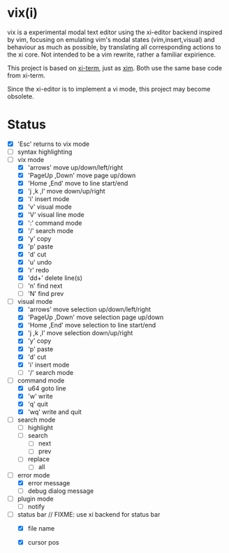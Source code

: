 # vix(i)
vix is a experimental modal text editor using the xi-editor backend inspired by
vim, focusing on emulating vim's modal states (vim,insert,visual) and behaviour
as much as possible, by translating all corresponding actions to the xi core.
Not intended to be a vim rewrite, rather a familiar expirience.

This project is based on [xi-term](https://github.com/xi-frontend/xi-term), just as [xim](https://github.com/xi-frontend/vim).
Both use the same base code from xi-term.

Since the xi-editor is to implement a vi mode, this project may become obsolete.

# Status
* [x] 'Esc' returns to vix mode
* [ ] syntax highlighting
* [ ] vix mode
    * [x] 'arrows' move up/down/left/right
    * [x] 'PageUp ,Down' move page up/down
    * [x] 'Home ,End' move to line start/end
    * [x] 'j ,k ,l' move down/up/right
    * [x] 'i' insert mode
    * [x] 'v' visual mode
    * [x] 'V' visual line mode
    * [x] ':' command mode
    * [x] '/' search mode
    * [x] 'y' copy
    * [x] 'p' paste
    * [x] 'd' cut
    * [x] 'u' undo
    * [x] 'r' redo
    * [x] 'dd+' delete line(s)
    * [ ] 'n' find next
    * [ ] 'N' find prev
* [ ] visual mode
    * [x] 'arrows' move selection up/down/left/right
    * [x] 'PageUp ,Down' move selection page up/down
    * [x] 'Home ,End' move selection to line start/end
    * [x] 'j ,k ,l' move selection down/up/right
    * [x] 'y' copy
    * [x] 'p' paste
    * [x] 'd' cut
    * [x] 'i' insert mode
    * [ ] '/' search mode
* [ ] command mode
    * [x] u64 goto line
    * [x] 'w' write
    * [x] 'q' quit
    * [x] 'wq' write and quit
* [ ] search mode
    * [ ] highlight
    * [ ] search
        * [ ] next
        * [ ] prev
    * [ ] replace
        * [ ] all
* [ ] error mode
    * [x] error message
    * [ ] debug dialog message
* [ ] plugin mode
    * [ ] notify
* [ ] status bar // FIXME: use xi backend for status bar
    * [x] file name
    * [x] cursor pos



